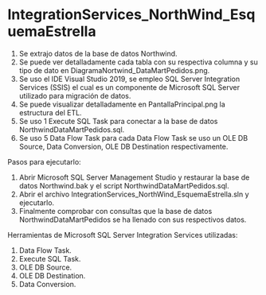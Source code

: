 # IntegrationServices_NorthWind_EsquemaEstrella
1. Se extrajo datos de la base de datos Northwind. 
2. Se puede ver detalladamente cada tabla con su respectiva columna y su tipo de dato en DiagramaNortwind_DataMartPedidos.png. 
3. Se uso el IDE Visual Studio 2019, se empleo SQL Server Integration Services (SSIS) el cual es un componente de Microsoft SQL Server utilizado para migración de datos. 
4. Se puede visualizar detalladamente en PantallaPrincipal.png la estructura del ETL. 
5. Se uso 1 Execute SQL Task para conectar a la base de datos NorthwindDataMartPedidos.sql. 
6. Se uso 5 Data Flow Task para cada Data Flow Task se uso un OLE DB Source, Data Conversion, OLE DB Destination respectivamente. 

Pasos para ejecutarlo:
1. Abrir Microsoft SQL Server Management Studio y restaurar la base de datos Northwind.bak y el script NorthwindDataMartPedidos.sql.
2. Abrir el archivo IntegrationServices_NorthWind_EsquemaEstrella.sln y ejecutarlo.
3. Finalmente comprobar con consultas que la base de datos NorthwindDataMartPedidos se ha llenado con sus respectivos datos.

Herramientas de Microsoft SQL Server Integration Services utilizadas:
1. Data Flow Task.
2. Execute SQL Task.
3. OLE DB Source.
4. OLE DB Destination.
5. Data Conversion.
